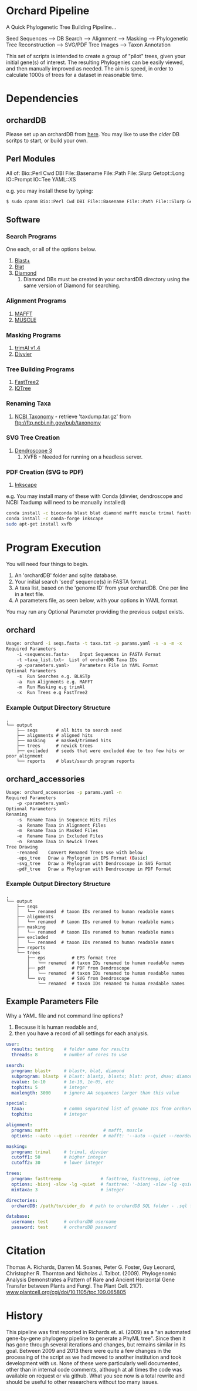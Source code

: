 # Orchard Pipeline
A Quick Phylogenetic Tree Building Pipeline...

Seed Sequences --> DB Search --> Alignment --> Masking --> Phylogenetic Tree Reconstruction --> SVG/PDF Tree Images --> Taxon Annotation

This set of scripts is intended to create a group of "pilot" trees, given your initial gene(s) of interest. The resulting Phylogenies can be easily viewed, and then manually improved as needed. The aim is speed, in order to calculate 1000s of trees for a dataset in reasonable time.

# Dependencies
## orchardDB
Please set up an orchardDB from [here](https://github.com/guyleonard/orchardDB). You may like to use the *cider* DB scritps to start, or build your own.

## Perl Modules
All of: Bio::Perl Cwd DBI File::Basename File::Path File::Slurp Getopt::Long IO::Prompt IO::Tee YAML::XS

e.g. you may install these by typing:
```bash
$ sudo cpanm Bio::Perl Cwd DBI File::Basename File::Path File::Slurp Getopt::Long IO::Prompt IO::Tee YAML::XS
```

## Software
### Search Programs
One each, or all of the options below.

1. [Blast+](http://blast.ncbi.nlm.nih.gov/Blast.cgi/Blast.cgi?CMD=Web&PAGE_TYPE=BlastDocs&DOC_TYPE=Download)
2. [Blat](https://genome.ucsc.edu/FAQ/FAQblat.html)
3. [Diamond](https://github.com/bbuchfink/diamond)
   1. Diamond DBs must be created in your orchardDB directory using the same version of Diamond for searching.

### Alignment Programs
1. [MAFFT](http://mafft.cbrc.jp/alignment/software/)
2. [MUSCLE](http://www.drive5.com/muscle/)

### Masking Programs
1. [trimAl v1.4](http://trimal.cgenomics.org/)
2. [Divvier](https://github.com/simonwhelan/Divvier)

### Tree Building Programs
1. [FastTree2](http://meta.microbesonline.org/fasttree/)
2. [IQTree](https://github.com/Cibiv/IQ-TREE)

### Renaming Taxa
1. [NCBI Taxonomy](ftp://ftp.ncbi.nih.gov/pub/taxonomy) - retrieve 'taxdump.tar.gz' from ftp://ftp.ncbi.nih.gov/pub/taxonomy

### SVG Tree Creation
1. [Dendroscope 3](http://ab.inf.uni-tuebingen.de/software/dendroscope/)
   1. XVFB - Needed for running on a headless server.

### PDF Creation (SVG to PDF)
1. [Inkscape](https://www.inkscape.org/en/)

e.g. You may install many of these with Conda (divvier, dendroscope and NCBI Taxdump will need to be manually installed)
```bash
conda install -c bioconda blast blat diamond mafft muscle trimal fasttree iqtree
conda install -c conda-forge inkscape
sudo apt-get install xvfb
```

# Program Execution
You will need four things to begin.

1) An 'orchardDB' folder and sqlite database.
2) Your initial search 'seed' sequence(s) in FASTA format.
3) A taxa list, based on the 'genome ID' from your orchardDB. One per line in a text file.
4) A parameters file, as seen below, with your options in YAML format.

You may run any Optional Parameter providing the previous output exists.

## orchard
```bash
Usage: orchard -i seqs.fasta -t taxa.txt -p params.yaml -s -a -m -x
Required Parameters
	-i <sequences.fasta>	Input Sequences in FASTA Format
	-t <taxa_list.txt>	List of orchardDB Taxa IDs
	-p <parameters.yaml>	Parameters File in YAML Format
Optional Parameters
	-s	Run Searches e.g. BLASTp
	-a	Run Alignments e.g. MAFFT
	-m	Run Masking e.g trimAl
	-x	Run Trees e.g FastTree2
```

### Example Output Directory Structure
```
.
└── output
    ├── seqs       # all hits to search seed
    ├── alignments # aligned hits
    ├── masking    # masked/trimmed hits
    ├── trees      # newick trees
    ├── excluded   # seeds that were excluded due to too few hits or poor alignment
    └── reports    # blast/search program reports
```

## orchard_accessories
```bash
Usage: orchard_accessories -p params.yaml -n
Required Parameters
	-p <parameters.yaml>
Optional Parameters
Renaming
	-s	Rename Taxa in Sequence Hits Files
	-a	Rename Taxa in Alignment Files
	-m	Rename Taxa in Masked Files
	-e	Rename Taxa in Excluded Files
	-n	Rename Taxa in Newick Trees
Tree Drawing
	-renamed	Convert Renamed Trees use with below
	-eps_tree	Draw a Phylogram in EPS Format (Basic)
	-svg_tree	Draw a Phylogram with Dendroscope in SVG Format
	-pdf_tree	Draw a Phylogram with Dendroscope in PDF Format
```

### Example Output Directory Structure
```
.
└── output
    ├── seqs         
    │   └── renamed  # taxon IDs renamed to human readable names
    ├── alignments
    │   └── renamed  # taxon IDs renamed to human readable names
    ├── masking
    │   └── renamed  # taxon IDs renamed to human readable names
    ├── excluded
    │   └── renamed  # taxon IDs renamed to human readable names
    ├── reports
    └── trees
        ├── eps          # EPS format tree
        │   └── renamed  # taxon IDs renamed to human readable names
        ├── pdf          # PDF from Dendroscope
        │   └── renamed  # taxon IDs renamed to human readable names
        └── svg          # SVG from Dendroscope
            └── renamed  # taxon IDs renamed to human readable names
```

## Example Parameters File
Why a YAML file and not command line options?

1) Because it is human readable and,
2) then you have a record of all settings for each analysis.

```yaml
user:
  results: testing    # folder name for results
  threads: 8          # number of cores to use

search:
  program: blast+     # blast+, blat, diamond
  subprogram: blastp  # blast: blastp, blastx; blat: prot, dnax; diamond: blastp, blastx
  evalue: 1e-10       # 1e-10, 1e-05, etc
  tophits: 5          # integer
  maxlength: 3000     # ignore AA sequences larger than this value

special:
  taxa:               # comma separated list of genome IDs from orchardDB
  tophits:            # integer

alignment:
  program: mafft                     # mafft, muscle
  options: --auto --quiet --reorder  # mafft: '--auto --quiet --reorder' or muscle: '-maxiters 2 -quiet -group'

masking:
  program: trimal     # trimal, divvier
  cutoff1: 50         # higher integer
  cutoff2: 30         # lower integer

trees:
  program: fasttreemp               # fasttree, fasttreemp, iqtree
  options: -bionj -slow -lg -quiet  # fasttree: '-bionj -slow -lg -quiet' or iqtree: '-fast -alrt 1000 -quiet -mset WAG,LG,JTT -merit BIC'
  mintaxa: 3                        # integer

directories:
  orchardDB: /path/to/cider_db  # path to orchardDB SQL folder - .sql file must be the same name as the folder

database:
  username: test      # orchardDB username
  password: test      # orchardDB password
 ```

# Citation
Thomas A. Richards, Darren M. Soanes, Peter G. Foster, Guy Leonard, Christopher R. Thornton and Nicholas J. Talbot. (2009). Phylogenomic Analysis Demonstrates a Pattern of Rare and Ancient Horizontal Gene Transfer between Plants and Fungi. The Plant Cell. 21(7). www.plantcell.org/cgi/doi/10.1105/tpc.109.065805

# History
This pipeline was first reported in Richards et. al. (2009) as a "an automated gene-by-gene phylogeny pipeline to generate a PhyML tree". Since then it has gone through several iterations and changes, but remains similar in its goal. Between 2009 and 2013 there were quite a few changes in the processing of the script as we had moved to another institution and took development with us. None of these were particularly well documented, other than in internal code comments, although at all times the code was available on request or via github. What you see now is a total rewrite and should be useful to other researchers without too many issues.